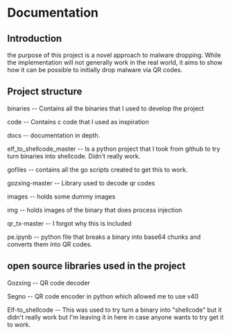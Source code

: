# Documentation

## Introduction
the purpose of this project is a novel approach to malware dropping. While the implementation will not generally work in the real world, it aims to show how it can be possible to initially drop malware via QR codes. 


## Project structure

binaries -- Contains all the binaries that I used to develop the project

code -- Contains c code that I used as inspiration 

docs -- documentation in depth.

elf_to_shellcode_master -- Is a python project that I took from github to try turn binaries into shellcode. Didn't really work.

gofiles -- contains all the go scripts created to get this to work.

gozxing-master -- Library used to decode qr codes

images -- holds some dummy images

img -- holds images of the binary that does process injection

qr_tx-master -- I forgot why this is included

pe.ipynb -- python file that breaks a binary into base64 chunks and converts them into QR codes. 

## open source libraries used in the  project
Gozxing -- QR code decoder

Segno -- QR code encoder in python which allowed me to use v40 

Elf-to_shellcode -- This was used to try turn a binary into "shellcode" but it didn't really work but I'm leaving it in here in case anyone wants to try get it to work.

